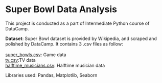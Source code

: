 # Super Bowl Data Analysis

This project is conducted as a part of Intermediate Python course of DataCamp. 

**Dataset**: Super Bowl dataset is provided by Wikipedia, and scraped and polished by DataCamp. It contains 3 .csv files as follow:
<br><br>
[super_bowls.csv](https://github.com/ggizem/Super_Bowl_Data_Analysis/blob/master/datasets/super_bowls.csv): Game data
<br>
[tv.csv](https://github.com/ggizem/Super_Bowl_Data_Analysis/blob/master/datasets/tv.csv):TV data
<br>
[halftime_musicians.csv](https://github.com/ggizem/Super_Bowl_Data_Analysis/blob/master/datasets/halftime_musicians.csv): Halftime musician data
<br>

Libraries used: Pandas, Matplotlib, Seaborn
